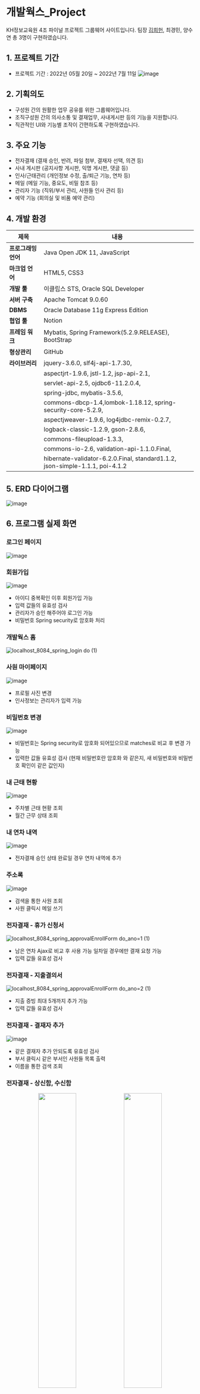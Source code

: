 # 개발웍스_Project
KH정보교육원 4조 파이널 프로젝트 그룹웨어 사이트입니다.
팀장 [김희헌](https://github.com/DevelopHeon), 최경민, 양수연 총 3명이 구현하였습니다.

## 1. 프로젝트 기간
- 프로젝트 기간 : 2022년 05월 20일 ~ 2022년 7월 11일
![image](https://user-images.githubusercontent.com/87063007/178243425-dc0e5c59-51f3-4ee2-b6e9-ff6d8de98c6a.png)

## 2. 기획의도
- 구성원 간의 원활한 업무 공유를 위한 그룹웨어입니다.
- 조직구성원 간의 의사소통 및 결재업무, 사내게시판 등의 기능을 지원합니다.
- 직관적인 UI와 기능별 조작이 간편하도록 구현하였습니다.

## 3. 주요 기능
- 전자결재 (결재 승인, 반려, 파일 첨부, 결재자 선택, 의견 등)
- 사내 게시판 (공지사항 게시판, 익명 게시판, 댓글 등)
- 인사/근태관리 (개인정보 수정, 출/퇴근 기능, 연차 등)
- 메일 (메일 기능, 중요도, 비밀 참조 등)
- 관리자 기능 (직위/부서 관리, 사원들 인사 관리 등)
- 예약 기능 (회의실 및 비품 예약 관리)

## 4. 개발 환경
|제목|내용|
|---|---|
|**프로그래밍 언어**|	Java Open JDK 11, JavaScript|
|**마크업 언어**|	HTML5, CSS3|
|**개발 툴**|	이클립스 STS, Oracle SQL Developer|
|**서버 구축**|	Apache Tomcat 9.0.60|
|**DBMS**|	Oracle Database 11g Express Edition|
|**협업 툴**|	Notion|
|**프레임 워크**|	Mybatis, Spring Framework(5.2.9.RELEASE), BootStrap|
|**형상관리**|	GitHub|
|**라이브러리**|	jquery-3.6.0, slf4j-api-1.7.30,|
||aspectjrt-1.9.6, jstl-1.2, jsp-api-2.1, |
||servlet-api-2.5, ojdbc6-11.2.0.4,|
||spring-jdbc, mybatis-3.5.6, |
||commons-dbcp-1.4,lombok-1.18.12, spring-security-core-5.2.9, |
||aspectjweaver-1.9.6, log4jdbc-remix-0.2.7,|
||logback-classic-1.2.9, gson-2.8.6,|
||commons-fileupload-1.3.3,|
||commons-io-2.6, validation-api-1.1.0.Final,|
||hibernate-validator-6.2.0.Final, standard1.1.2, json-simple-1.1.1, poi-4.1.2|

## 5. ERD 다이어그램
![image](https://user-images.githubusercontent.com/87063007/178254079-1f601b02-c618-4576-ac52-4a945e268ced.png)

## 6. 프로그램 실제 화면
### 로그인 페이지
![image](https://user-images.githubusercontent.com/87063007/178254599-aa6e29d3-3440-43df-9295-def85fd0793e.png)

### 회원가입
![image](https://user-images.githubusercontent.com/87063007/178254783-abc8c2e5-a4c0-421c-bea3-f6f1af887b15.png)
- 아이디 중복확인 이후 회원가입 가능
- 입력 값들의 유효성 검사
- 관리자가 승인 해주어야 로그인 가능
- 비밀번호 Spring security로 암호화 처리  

### 개발웍스 홈
![localhost_8084_spring_login do (1)](https://user-images.githubusercontent.com/87063007/178255563-d153729c-a610-4209-82f3-2896ecdd5203.png)
### 사원 마이페이지
![image](https://user-images.githubusercontent.com/87063007/178255793-9f7cf349-d4df-4226-9748-eca3f2aaccd2.png)
- 프로필 사진 변경
- 인사정보는 관리자가 입력 가능  
### 비밀번호 변경
![image](https://user-images.githubusercontent.com/87063007/178256025-99138dab-48b9-4a06-94b0-8e86ad45c209.png)
- 비밀번호는 Spring security로 암호화 되어있으므로 matches로 비교 후 변경 가능
- 입력한 값들 유효성 검사 (현재 비밀번호란 암호화 와 같은지, 새 비밀번호와 비밀번호 확인이 같은 값인지)  
### 내 근태 현황
![image](https://user-images.githubusercontent.com/87063007/178257296-a19b0d92-ffcb-49ad-b891-09b28bcecccc.png)
- 주차별 근태 현황 조회
- 월간 근무 상태 조회
### 내 연차 내역
![image](https://user-images.githubusercontent.com/87063007/178258388-78e5ad3e-0694-4abe-9cd2-34e674f90ea3.png)
- 전자결재 승인 상태 완료일 경우 연차 내역에 추가

### 주소록
![image](https://user-images.githubusercontent.com/87063007/178259621-abd057e6-77c1-4fb9-94f0-bf8594b9396c.png)
- 검색을 통한 사원 조회
- 사원 클릭시 메일 쓰기

### 전자결재 - 휴가 신청서
![localhost_8084_spring_approvalEnrollForm do_ano=1 (1)](https://user-images.githubusercontent.com/87063007/178260235-8b49d9c5-41d6-42a5-98ea-14c1f43c894d.png)
- 남은 연차 Ajax로 비교 후 사용 가능 일차일 경우에만 결재 요청 가능
- 입력 값들 유효성 검사

### 전자결재 - 지출결의서
![localhost_8084_spring_approvalEnrollForm do_ano=2 (1)](https://user-images.githubusercontent.com/87063007/178260945-122ebfc9-dedc-4242-8382-32a6c339386b.png)
- 지출 증빙 최대 5개까지 추가 가능
- 입력 값들 유효성 검사

### 전자결재 - 결재자 추가
![image](https://user-images.githubusercontent.com/87063007/178260456-87c4b761-058a-4195-8333-60834b4175bd.png)
- 같은 결재자 추가 안되도록 유효성 검사
- 부서 클릭시 같은 부서인 사원들 목록 출력
- 이름을 통한 검색 조회

### 전자결재 - 상신함, 수신함
<p align="center">
<img src="https://user-images.githubusercontent.com/87063007/178261297-9c833764-5fb6-4905-b764-7438d4657874.png" width="45%" />
<img src="https://user-images.githubusercontent.com/87063007/178261386-dac10e15-9d6e-414c-97f2-f79e9a9ab633.png" width="45%" />
</p>

- 수신함, 상신함 결재 상태별 문서 조회

### 결재 상신문서 조회
<p align="center">
<img src="https://user-images.githubusercontent.com/87063007/178262604-3ce601bd-d795-42fc-a15d-7542f5279c87.png" width="32%" />
<img src="https://user-images.githubusercontent.com/87063007/178262692-f0db2b74-701a-4773-acc3-13456f121b8a.png" width="32%" />
<img src="https://user-images.githubusercontent.com/87063007/178262767-1601666a-f300-44db-a2de-6460a0edda31.png" width="32%" />
</p>
                                                                                                                             
- 결재 대기일 경우에만 문서 수정 가능
- 의견 기능 구현
- 결재 승인자가 본인 차례일 경우에만 

### 전자결재 - 반려
<p align="center">
<img src="https://user-images.githubusercontent.com/87063007/178263580-2b420608-c46e-407d-9659-f87aff763c2d.png" width="48%" />
<img src="https://user-images.githubusercontent.com/87063007/178263685-e2d03dc0-b070-4e1f-83c5-7c4492851568.png" width="48%" />
</p>

- 반려 클릭시 반려 사유 작성 모달창 생성
- 반려를 작성할 경우 상태 반려로 변경 및 jstl if문 태그로 숨겨놓았던 반려 사유란 

### 전자결재 - 수정
<p align="center">
<img src="https://user-images.githubusercontent.com/87063007/178264299-3b195fd0-9242-4710-9d72-a69527e31e60.png" width="32%" />
<img src="https://user-images.githubusercontent.com/87063007/178264387-96c1ecf5-b78b-4e5e-a420-b7a760f1d61e.png" width="32%" />
<img src="https://user-images.githubusercontent.com/87063007/178264482-0ca40d91-2f0e-447d-8a4b-3a72d92527ff.png" width="32%" />
</p>

- 수정 버튼 클릭시 수정화면으로 전환
- 입력 값들 유효성 검사

### 메일 - 보내기, 답장하기
<p align="center">
<img src="https://user-images.githubusercontent.com/87063007/178264917-b46d8781-4b1b-4718-9232-eb3c3e795144.png" width="44%" />
<img src="https://user-images.githubusercontent.com/87063007/178266279-ae9ed8cc-3ad9-4239-9cce-65129e7b5c24.png" width="44%" />
</p>

- SmartEditor을 이용한 메일 작성
- 수신자, 참조자, 비밀참조자 추가

### 받은메일함, 보낸메일함
<p align="center">
<img src="https://user-images.githubusercontent.com/87063007/178265522-e6f1015a-a189-49fe-852f-5e1c3e4c7560.png" width="43%" />
<img src="https://user-images.githubusercontent.com/87063007/178265607-85f57e06-0223-4196-b09a-9d16115bad3e.png" width="43%" />
</p>

- 중요도 추가 기능

### 공지사항 목록
![image](https://user-images.githubusercontent.com/87063007/178266653-26e951dc-de53-435a-ad03-73bfcbc8d7d2.png)

- 더보기 페이징 처리

### 공지사항 상세조회, 작성, 수정
<p align="cneter">
<img src="https://user-images.githubusercontent.com/87063007/178266900-efcd6d2a-334c-4c1e-ae29-c4b5b7f6e860.png" width="33%" />
<img src="https://user-images.githubusercontent.com/87063007/178267070-5f752f77-56c3-4e6e-b98f-d94b6b0d8cc7.png" width="33%" />
<img src="https://user-images.githubusercontent.com/87063007/178267209-760402ae-b776-48ce-a54e-949a729baf93.png" width="33%" />
</p>

- SmartEditor을 이용한 공지사항 작성 및 수정
- 상세조회 시 조회수 증가

### 익명게시판 - 조회, 작성, 수정
<p align="cneter">
<img src="https://user-images.githubusercontent.com/87063007/178267771-96b2fa4c-a3ba-45a4-859d-2cb08c628245.png" width="24%" />
<img src="https://user-images.githubusercontent.com/87063007/178268355-3363d4d7-83a7-41f7-82e2-933285e73522.png" width="24%" />
<img src="https://user-images.githubusercontent.com/87063007/178267951-5034b7d3-2497-49f4-a6f9-4457c80a0245.png" width="24%" />
<img src="https://user-images.githubusercontent.com/87063007/178268234-1429fd37-f48c-4f35-b25c-45843efa3acd.png" width="24%" />
</p>

- 익명성 보장을 위해 작성시 작성자 암호화 처리
- 댓글 기능도 마찬가지로 암호화
- 본인이 작성한 글, 댓글 matches를 이용하여 일치할경우에만 수정,삭제 가능

### 예약 관리
<p align="center">
<img src="https://user-images.githubusercontent.com/87063007/178269067-c2ef13fd-4542-43bb-8c52-40b9fa0155a3.png" width="33%" />
<img src="https://user-images.githubusercontent.com/87063007/178269346-3fe28e3e-f665-4ad9-81ac-077b0310f5ec.png" width="33%" />
<img src="https://user-images.githubusercontent.com/87063007/178269692-ed6fdd88-c1b3-42c7-99bb-483bcd782b9b.png" width="33%" />
</p>
